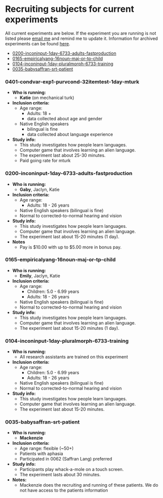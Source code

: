 # Recruiting subjects for current experiments

All current experiments are below.  If the experiment you are running is not listed please [email me](mailto:kathryn.schuler@gmail.com) and remind me to update it. Information for archived experiments can be found [here](archive/recruitment-archive.md).

* [0200-inconinput-1day-6733-adults-fastproduction](#0200-inconinput-1day-6733-adults-fastproduction)
* [0165-empiricalyang-16noun-maj-or-tp-child](#0165-empiricalyang-16noun-maj-or-tp-child)
* [0104-inconinput-1day-pluralmorph-6733-training](#0104-inconinput-1day-pluralmorph-6733-training)
* [0035-babysaffran-srt-patient](#0035-babysaffran-srt-patient)

### 0401-condvar-exp1-purvcond-32itemtest-1day-mturk

* **Who is running:**
  * **Katie** (on mechanical turk)
* **Inclusion criteria:**
  * Age range:
    * Adults: 18 +
    * data collected about age and gender
  * Native English speakers
    * bilingual is fine
    * data collected about language experience
* **Study info:**
  * This study investigates how people learn languages.
  * Computer game that involves learning an alien language.
  * The experiment last about 25-30 minutes.
  * Paid going rate for mturk



### 0200-inconinput-1day-6733-adults-fastproduction

* **Who is running:**
  * **Gaby**, Jaclyn, Katie
* **Inclusion criteria:**
  * Age range:
    * Adults: 18 - 26 years
  * Native English speakers \(bilingual is fine\)
  * Normal to corrected-to-normal hearing and vision
* **Study info:**
  * This study investigates how people learn languages.
  * Computer game that involves learning an alien language.
  * The experiment last about 15-20 minutes \(1 day\).
* **Notes**
  * Pay is $10.00 with up to $5.00 more in bonus pay.


### 0165-empiricalyang-16noun-maj-or-tp-child

* **Who is running:**
  * **Emily**, Jaclyn, Katie
* **Inclusion criteria:**
  * Age range:
    * Children: 5.0 - 6.99 years
    * Adults: 18 - 26 years
  * Native English speakers \(bilingual is fine\)
  * Normal to corrected-to-normal hearing and vision
* **Study info:**
  * This study investigates how people learn languages.
  * Computer game that involves learning an alien language.
  * The experiment last about 15-20 minutes \(1 day\).


### 0104-inconinput-1day-pluralmorph-6733-training
* **Who is running:**
  * All research assistants are trained on this experiment
* **Inclusion criteria:**
  * Age range:
    * Children: 5.0 - 6.99 years
    * Adults: 18 - 26 years
  * Native English speakers \(bilingual is fine\)
  * Normal to corrected-to-normal hearing and vision
* **Study info:**
  * This study investigates how people learn languages.
  * Computer game that involves learning an alien language.
  * The experiment last about 15-20 minutes.


### 0035-babysaffran-srt-patient

* **Who is running:**
  * **Mackenzie**
* **Inclusion criteria:**
  * Age range: flexible \(~50+\)
  * Patients with aphasia
  * Participated in 0062 \(Saffran Lang\) preferred
* **Study info:**
  * Participants play whack-a-mole on a touch screen.
  * The experiment lasts about 30 minutes.
* **Notes:**
  * Mackenzie does the recruiting and running of these patients.  We do not have access to the patients information


